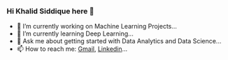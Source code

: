### Hi Khalid Siddique here 👋


- 🔭 I’m currently working on Machine Learning Projects...
- 🌱 I’m currently learning Deep Learning...
- 💬 Ask me about getting started with Data Analytics and Data Science...
- 📫 How to reach me: [Gmail](khalidsiddique@gmail.com), [Linkedin](https://www.linkedin.com/in/md-khalid-siddique/)...
